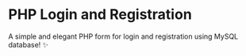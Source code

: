 # PHP Login and Registration

A simple and elegant PHP form for login and registration using MySQL database! ✨
